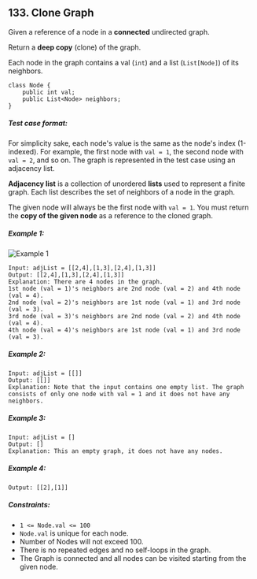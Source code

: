 ## 133. Clone Graph

Given a reference of a node in a **connected** undirected graph.

Return a **deep copy** (clone) of the graph.

Each node in the graph contains a val (```int```) and a list (```List[Node]```) of its neighbors.
```
class Node {
    public int val;
    public List<Node> neighbors;
}
```

##### Test case format:

For simplicity sake, each node's value is the same as the node's index (1-indexed). For example, the first node with ```val = 1```, the second node with ```val = 2```, and so on. The graph is represented in the test case using an adjacency list.

**Adjacency list** is a collection of unordered **lists** used to represent a finite graph. Each list describes the set of neighbors of a node in the graph.

The given node will always be the first node with ```val = 1```. You must return the **copy of the given node** as a reference to the cloned graph.

##### Example 1:

![Example 1](https://assets.leetcode.com/uploads/2019/11/04/133_clone_graph_question.png)

```
Input: adjList = [[2,4],[1,3],[2,4],[1,3]]
Output: [[2,4],[1,3],[2,4],[1,3]]
Explanation: There are 4 nodes in the graph.
1st node (val = 1)'s neighbors are 2nd node (val = 2) and 4th node (val = 4).
2nd node (val = 2)'s neighbors are 1st node (val = 1) and 3rd node (val = 3).
3rd node (val = 3)'s neighbors are 2nd node (val = 2) and 4th node (val = 4).
4th node (val = 4)'s neighbors are 1st node (val = 1) and 3rd node (val = 3).
```
##### Example 2:
```
Input: adjList = [[]]
Output: [[]]
Explanation: Note that the input contains one empty list. The graph consists of only one node with val = 1 and it does not have any neighbors.
```
##### Example 3:
```
Input: adjList = []
Output: []
Explanation: This an empty graph, it does not have any nodes.
```
##### Example 4:
```Input: adjList = [[2],[1]]
Output: [[2],[1]]
```

##### Constraints:

* ```1 <= Node.val <= 100```
* ```Node.val``` is unique for each node.
* Number of Nodes will not exceed 100.
* There is no repeated edges and no self-loops in the graph.
* The Graph is connected and all nodes can be visited starting from the given node.